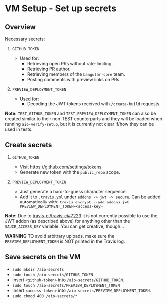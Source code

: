 # VM Setup - Set up secrets


## Overview

Necessary secrets:

1. `GITHUB_TOKEN`
   - Used for:
     - Retrieving open PRs without rate-limiting.
     - Retrieving PR author.
     - Retrieving members of the `bangular-core` team.
     - Posting comments with preview links on PRs.

2. `PREVIEW_DEPLOYMENT_TOKEN`
   - Used for:
     - Decoding the JWT tokens received with `/create-build` requests.

**Note:**
`TEST_GITHUB_TOKEN` and `TEST_PREVIEW_DEPLOYMENT_TOKEN` can also be created similar to their
non-TEST counterparts and they will be loaded when running `aio-verify-setup`, but it is currently
not clear if/how they can be used in tests.


## Create secrets

1. `GITHUB_TOKEN`
   - Visit https://github.com/settings/tokens.
   - Generate new token with the `public_repo` scope.

2. `PREVIEW_DEPLOYMENT_TOKEN`
   - Just generate a hard-to-guess character sequence.
   - Add it to `.travis.yml` under `addons -> jwt -> secure`.
     Can be added automatically with: `travis encrypt --add addons.jwt PREVIEW_DEPLOYMENT_TOKEN=<access-key>`

**Note:**
Due to [travis-ci/travis-ci#7223](https://github.com/travis-ci/travis-ci/issues/7223) it is not
currently possible to use the JWT addon (as described above) for anything other than the
`SAUCE_ACCESS_KEY` variable. You can get creative, though...

**WARNING**
TO avoid arbitrary uploads, make sure the `PREVIEW_DEPLOYMENT_TOKEN` is NOT printed in the Travis log.


## Save secrets on the VM

- `sudo mkdir /aio-secrets`
- `sudo touch /aio-secrets/GITHUB_TOKEN`
- Insert `<github-token>` into `/aio-secrets/GITHUB_TOKEN`.
- `sudo touch /aio-secrets/PREVIEW_DEPLOYMENT_TOKEN`
- Insert `<access-token>` into `/aio-secrets/PREVIEW_DEPLOYMENT_TOKEN`.
- `sudo chmod 400 /aio-secrets/*`
